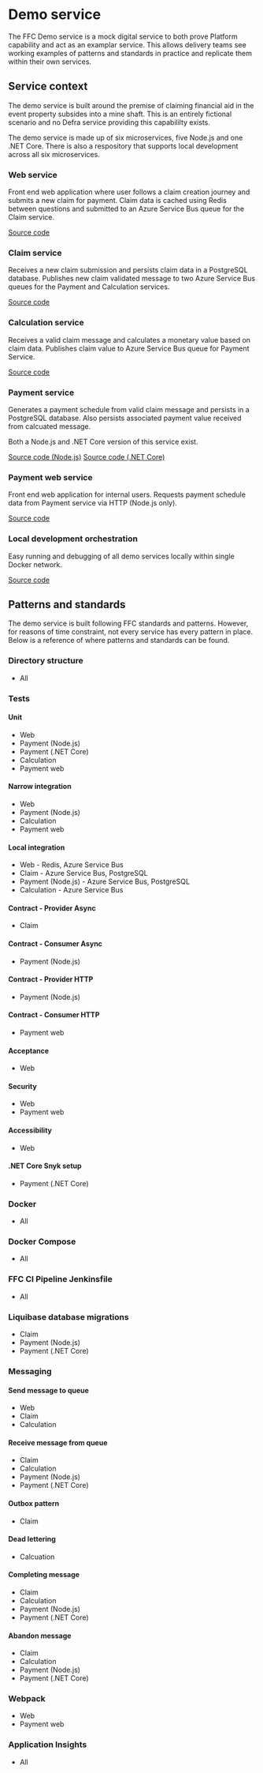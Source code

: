 # Demo service

The FFC Demo service is a mock digital service to both prove Platform capability and act as an examplar service.  This allows delivery teams see working examples of patterns and standards in practice and replicate them within their own services.

## Service context

The demo service is built around the premise of claiming financial aid in the event property subsides into a mine shaft.  This is an entirely fictional scenario and no Defra service providing this capabililty exists.

The demo service is made up of six microservices, five Node.js and one .NET Core.  There is also a respository that supports local development across all six microservices.

### Web service

Front end web application where user follows a claim creation journey and submits a new claim for payment. 
Claim data is cached using Redis between questions and submitted to an Azure Service Bus queue for the Claim service.

[Source code](https://github.com/DEFRA/ffc-demo-web)

### Claim service

Receives a new claim submission and persists claim data in a PostgreSQL database. 
Publishes new claim validated message to two Azure Service Bus queues for the Payment and Calculation services.

[Source code](https://github.com/DEFRA/ffc-demo-claim-service)

### Calculation service

Receives a valid claim message and calculates a monetary value based on claim data.
Publishes claim value to Azure Service Bus queue for Payment Service.

[Source code](https://github.com/DEFRA/ffc-demo-calculation-service)

### Payment service

Generates a payment schedule from valid claim message and persists in a PostgreSQL database.
Also persists associated payment value received from calcuated message.

Both a Node.js and .NET Core version of this service exist.

[Source code (Node.js)](https://github.com/DEFRA/ffc-demo-payment-service)
[Source code (.NET Core)](https://github.com/DEFRA/ffc-demo-payment-service-core)

### Payment web service

Front end web application for internal users.  Requests payment schedule data from Payment service via HTTP (Node.js only).

[Source code](https://github.com/DEFRA/ffc-demo-payment-web)

### Local development orchestration

Easy running and debugging of all demo services locally within single Docker network.

[Source code](https://github.com/DEFRA/ffc-demo-development)

## Patterns and standards

The demo service is built following FFC standards and patterns.  However, for reasons of time constraint, not every service has every pattern in place.
Below is a reference of where patterns and standards can be found.

### Directory structure
- All

### Tests
#### Unit
- Web
- Payment (Node.js)
- Payment (.NET Core)
- Calculation
- Payment web

#### Narrow integration
- Web
- Payment (Node.js)
- Calculation
- Payment web

#### Local integration
- Web - Redis, Azure Service Bus
- Claim - Azure Service Bus, PostgreSQL
- Payment (Node.js) - Azure Service Bus, PostgreSQL
- Calculation - Azure Service Bus

#### Contract - Provider Async
- Claim

#### Contract - Consumer Async
- Payment (Node.js)

#### Contract - Provider HTTP
- Payment (Node.js)

#### Contract - Consumer HTTP
- Payment web

#### Acceptance
- Web

#### Security
- Web
- Payment web

#### Accessibility
- Web

#### .NET Core Snyk setup
- Payment (.NET Core)

### Docker
- All

### Docker Compose
- All

### FFC CI Pipeline Jenkinsfile
- All

### Liquibase database migrations
- Claim
- Payment (Node.js)
- Payment (.NET Core)

### Messaging
#### Send message to queue
- Web
- Claim
- Calculation

#### Receive message from queue
- Claim
- Calculation
- Payment (Node.js)
- Payment (.NET Core)

#### Outbox pattern
- Claim

#### Dead lettering
- Calcuation

#### Completing message
- Claim
- Calculation
- Payment (Node.js)
- Payment (.NET Core)

#### Abandon message
- Claim
- Calculation
- Payment (Node.js)
- Payment (.NET Core)

### Webpack
- Web
- Payment web

### Application Insights
- All
